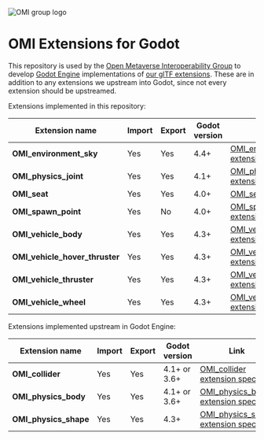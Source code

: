 ![OMI group logo](.github/omi_group_logo.svg)

# OMI Extensions for Godot

This repository is used by the [Open Metaverse Interoperability Group](https://omigroup.org/) to develop [Godot Engine](https://godotengine.org/) implementations of [our glTF extensions](https://github.com/omigroup/gltf-extensions). These are in addition to any extensions we upstream into Godot, since not every extension should be upstreamed.

Extensions implemented in this repository:

| Extension name                 | Import | Export | Godot version | Link                                                                                                                                         |
| ------------------------------ | ------ | ------ | ------------- | -------------------------------------------------------------------------------------------------------------------------------------------- |
| **OMI_environment_sky**        | Yes    | Yes    | 4.4+          | [OMI_environment_sky extension spec](https://github.com/omigroup/gltf-extensions/tree/main/extensions/2.0/OMI_environment_sky)               |
| **OMI_physics_joint**          | Yes    | Yes    | 4.1+          | [OMI_physics_joint extension spec](https://github.com/omigroup/gltf-extensions/tree/main/extensions/2.0/OMI_physics_joint)                   |
| **OMI_seat**                   | Yes    | Yes    | 4.0+          | [OMI_seat extension spec](https://github.com/omigroup/gltf-extensions/tree/main/extensions/2.0/OMI_seat)                                     |
| **OMI_spawn_point**            | Yes    | No     | 4.0+          | [OMI_spawn_point extension spec](https://github.com/omigroup/gltf-extensions/tree/main/extensions/2.0/OMI_spawn_point)                       |
| **OMI_vehicle_body**           | Yes    | Yes    | 4.3+          | [OMI_vehicle_body extension spec](https://github.com/omigroup/gltf-extensions/tree/main/extensions/2.0/OMI_vehicle_body)                     |
| **OMI_vehicle_hover_thruster** | Yes    | Yes    | 4.3+          | [OMI_vehicle_hover_thruster extension spec](https://github.com/omigroup/gltf-extensions/tree/main/extensions/2.0/OMI_vehicle_hover_thruster) |
| **OMI_vehicle_thruster**       | Yes    | Yes    | 4.3+          | [OMI_vehicle_thruster extension spec](https://github.com/omigroup/gltf-extensions/tree/main/extensions/2.0/OMI_vehicle_thruster)             |
| **OMI_vehicle_wheel**          | Yes    | Yes    | 4.3+          | [OMI_vehicle_wheel extension spec](https://github.com/omigroup/gltf-extensions/tree/main/extensions/2.0/OMI_vehicle_wheel)                   |

Extensions implemented upstream in Godot Engine:

| Extension name        | Import | Export | Godot version | Link                                                                                                                       |
| --------------------- | ------ | ------ | ------------- | -------------------------------------------------------------------------------------------------------------------------- |
| **OMI_collider**      | Yes    | Yes    | 4.1+ or 3.6+  | [OMI_collider extension spec](https://github.com/omigroup/gltf-extensions/tree/main/extensions/2.0/Archived/OMI_collider)  |
| **OMI_physics_body**  | Yes    | Yes    | 4.1+ or 3.6+  | [OMI_physics_body extension spec](https://github.com/omigroup/gltf-extensions/tree/main/extensions/2.0/OMI_physics_body)   |
| **OMI_physics_shape** | Yes    | Yes    | 4.3+          | [OMI_physics_shape extension spec](https://github.com/omigroup/gltf-extensions/tree/main/extensions/2.0/OMI_physics_shape) |
